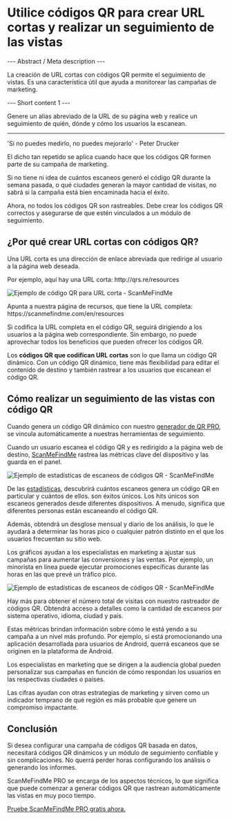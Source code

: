 <h1>Utilice códigos QR para crear URL cortas y realizar un seguimiento de las vistas</h1>

--- Abstract / Meta description ---

La creación de URL cortas con códigos QR permite el seguimiento de vistas. Es una característica útil que ayuda a monitorear las campañas de marketing.

--- Short content 1 ---

Genere un alias abreviado de la URL de su página web y realice un seguimiento de quién, dónde y cómo los usuarios la escanean.

----------

<p><span class = "font-italic">'Si no puedes medirlo, no puedes mejorarlo'</span> - Peter Drucker</p>
<p>El dicho tan repetido se aplica cuando hace que los códigos QR formen parte de su campaña de marketing.</p>
<p>Si no tiene ni idea de cuántos escaneos generó el código QR durante la semana pasada, o qué ciudades generan la mayor cantidad de visitas, no sabrá si la campaña está bien encaminada hacia el éxito.</p>
<p>Ahora, no todos los códigos QR son rastreables. Debe crear los códigos QR correctos y asegurarse de que estén vinculados a un módulo de seguimiento.</p>
<h2>¿Por qué crear URL cortas con códigos QR?</h2>
<p>Una URL corta es una dirección de enlace abreviada que redirige al usuario a la página web deseada.</p>

<p>Por ejemplo, aquí hay una URL corta: <span class = "font-italic"> http://qrs.re/resources </span></p>

<p class="imageholder"><img src="https://media.scanmefindme.com/blog/about_dynamic_url/files/img 1 - qr.png" alt="Ejemplo de código QR para URL corta - ScanMeFindMe"></p>

<p>Apunta a nuestra página de recursos, que tiene la URL completa: <span class = "font-italic"> https://scanmefindme.com/en/resources </span></p>

<p>Si codifica la URL completa en el código QR, seguirá dirigiendo a los usuarios a la página web correspondiente. Sin embargo, no puede aprovechar todos los beneficios que pueden ofrecer los códigos QR.</p>

<p>Los <strong>códigos QR que codifican URL cortas</strong> son lo que llama un código QR dinámico. Con un código QR dinámico, tiene más flexibilidad para editar el contenido de destino y también rastrear a los usuarios que escanean el código QR.</p>
<h2>Cómo realizar un seguimiento de las vistas con código QR</h2>
<p>Cuando genera un código QR dinámico con nuestro <a href="#pro">generador de QR PRO</a>, se vincula automáticamente a nuestras herramientas de seguimiento.</p>

<p>Cuando un usuario escanea el código QR y es redirigido a la página web de destino, <a href="#static:url">ScanMeFindMe</a> rastrea las métricas clave del dispositivo y las guarda en el panel. </ p >

<p class="imageholder"><img src="https://media.scanmefindme.com/blog/about_dynamic_url/files/img 2 - total scans.png" alt="Ejemplo de estadísticas de escaneos de códigos QR - ScanMeFindMe"></p>

<p>De las <a href="#article:about_statistics" title=" Estadísticas de escaneos para códigos QR dinámicos">estadísticas</a>, descubrirá cuántos escaneos genera un código QR en particular y cuántos de ellos. son éxitos únicos. Los hits únicos son escaneos generados desde diferentes dispositivos. A menudo, significa que diferentes personas están escaneando el código QR.</p>

<p>Además, obtendrá un desglose mensual y diario de los análisis, lo que le ayudará a determinar las horas pico o cualquier patrón distinto en el que los usuarios frecuentan su sitio web.</p>

<p>Los gráficos ayudan a los especialistas en marketing a ajustar sus campañas para aumentar las conversiones y las ventas. Por ejemplo, un minorista en línea puede ejecutar promociones específicas durante las horas en las que prevé un tráfico pico.</p>

<p class="imageholder"><img src="https://media.scanmefindme.com/blog/about_dynamic_url/files/img 3 - scans by.png" alt="Ejemplo de estadísticas de escaneos de códigos QR - ScanMeFindMe"></p>

<p>Hay más para obtener el número total de visitas con nuestro rastreador de códigos QR. Obtendrá acceso a detalles como la cantidad de escaneos por sistema operativo, idioma, ciudad y país.</p>

<p>Estas métricas brindan información sobre cómo le está yendo a su campaña a un nivel más profundo. Por ejemplo, si está promocionando una aplicación desarrollada para usuarios de Android, querrá escaneos que se originen en la plataforma de Android.</p>

<p>Los especialistas en marketing que se dirigen a la audiencia global pueden personalizar sus campañas en función de cómo respondan los usuarios en las respectivas ciudades o países.</p>

<p>Las cifras ayudan con otras estrategias de marketing y sirven como un indicador temprano de qué región es más probable que genere un compromiso impactante.</p>
<h2>Conclusión</h2>
<p>Si desea configurar una campaña de códigos QR basada en datos, necesitará códigos QR dinámicos y un módulo de seguimiento confiable y sin complicaciones. No querrá perder horas configurando los análisis o generando los informes.</p>

<p>ScanMeFindMe PRO se encarga de los aspectos técnicos, lo que significa que puede comenzar a generar códigos QR que rastrean automáticamente las vistas en muy poco tiempo.</p>

<p><a href="#pro">Pruebe ScanMeFindMe PRO gratis ahora.</a></p>